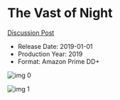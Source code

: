 # The Vast of Night

[Discussion Post](https://www.avsforum.com/threads/bass-eq-for-filtered-movies.2995212/post-59729216)

* Release Date: 2019-01-01
* Production Year: 2019
* Format: Amazon Prime DD+

![img 0](https://i.imgur.com/FnDjgRE.jpg)

![img 1](https://i.imgur.com/nWMYS79.png)

